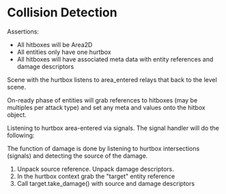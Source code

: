 # Collision Detection
Assertions:
 - All hitboxes will be Area2D
 - All entities only have one hurtbox
 - All hitboxes will have associated meta data with entity references and damage descriptors

Scene with the hurtbox listens to area_entered relays that back to the level scene.

On-ready phase of entities will grab references to hitboxes (may be multiples per attack type)
and set any meta and values onto the hitbox object.

Listening to hurtbox area-entered via signals.  The signal handler will do the following:

The function of damage is done by listening to hurtbox intersections (signals) and detecting
the source of the damage.

1) Unpack source reference.  Unpack damage descriptors.
2) In the hurtbox context grab the "target" entity reference
3) Call target.take_damage() with source and damage descriptors

